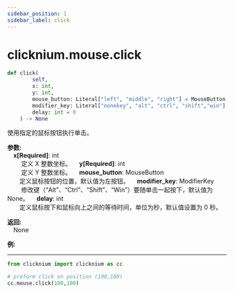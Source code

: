 ```yaml
---
sidebar_position: 1
sidebar_label: click
---
```


# clicknium.mouse.click

```python
def click(
        self, 
        x: int, 
        y: int, 
        mouse_button: Literal["left", "middle", "right"] = MouseButton.Left,
        modifier_key: Literal["nonekey", "alt", "ctrl", "shift","win"]  = ModifierKey.NoneKey,
        delay: int = 0
    ) -> None
```  

使用指定的鼠标按钮执行单击。

**参数:**  
    &emsp;**x[Required]**: int  
        &emsp;&emsp; 定义 X 整数坐标。
    &emsp;**y[Required]**: int  
        &emsp;&emsp; 定义 Y 整数坐标。
    &emsp;**mouse_button**: MouseButton  
        &emsp;&emsp;定义鼠标按钮的位置，默认值为左按钮。
    &emsp;**modifier_key**: ModifierKey  
        &emsp;&emsp; 修改键（“Alt”、“Ctrl”、“Shift”、“Win”）要随单击一起按下，默认值为 None。
    &emsp;**delay**: int  
        &emsp;&emsp;定义鼠标按下和鼠标向上之间的等待时间，单位为秒，默认值设置为 0 秒。

**返回:**  
    &emsp;None

**例:**
***
```python
from clicknium import clicknium as cc

# preform click on position (100,100)
cc.mouse.click(100,100)

```